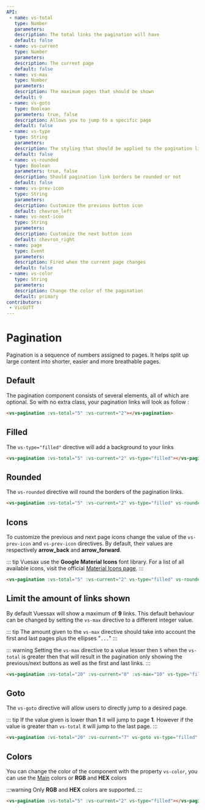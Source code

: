 ```yaml
---
API:
 - name: vs-total
   type: Number
   parameters:
   description: The total links the pagination will have
   default: false
 - name: vs-current
   type: Number
   parameters:
   description: The current page
   default: false
 - name: vs-max
   type: Number
   parameters:
   description: The maximum pages that should be shown
   default: 9
 - name: vs-goto
   type: Boolean
   parameters: true, false
   description: Allows you to jump to a specific page
   default: false
 - name: vs-type
   type: String
   parameters:
   description: The styling that should be applied to the pagination links
   default: false
 - name: vs-rounded
   type: Boolean
   parameters: true, false
   description: Should pagination link borders be rounded or not
   default: false
 - name: vs-prev-icon
   type: String
   parameters:
   description: Customize the previous button icon
   default: chevron_left
 - name: vs-next-icon
   type: String
   parameters:
   description: Customize the next button icon
   default: chevron_right
 - name: page
   type: Event
   parameters:
   description: Fired when the current page changes
   default: false
 - name: vs-color
   type: String
   parameters:
   description: Change the color of the pagination
   default: primary
contributors:
 - VicGUTT
---
```


# Pagination

<box header>

  Pagination is a sequence of numbers assigned to pages. It helps split up large content into shorter, easier and more breathable pages.

</box>


<box>

## Default

The pagination component consists of several elements, all of which are optional. So with no extra class, your pagination links will look as follow :

<vuecode md center>
<div slot="demo">
<vs-pagination :vs-total="5" :vs-current="2"></vs-pagination>
</div>
<div slot="code">

```html
<vs-pagination :vs-total="5" :vs-current="2"></vs-pagination>
```

</div>
</vuecode>
</box>


<box>

## Filled

The `vs-type="filled"` directive will add a background to your links

<vuecode md center>
<div slot="demo">
<vs-pagination :vs-total="5" :vs-current="2" vs-type="filled"></vs-pagination>
</div>
<div slot="code">

```html
<vs-pagination :vs-total="5" :vs-current="2" vs-type="filled"></vs-pagination>
```

</div>
</vuecode>
</box>


<box>

## Rounded

The `vs-rounded` directive will round the borders of the pagination links.

<vuecode md center>
<div slot="demo">
<vs-pagination :vs-total="5" :vs-current="2" vs-type="filled" vs-rounded></vs-pagination>
</div>
<div slot="code">

```html
<vs-pagination :vs-total="5" :vs-current="2" vs-type="filled" vs-rounded></vs-pagination>
```

</div>
</vuecode>
</box>


<box>

## Icons

To customize the previous and next page icons change the value of the `vs-prev-icon` and `vs-prev-icon` directives.
By default, their values are respectively **arrow_back** and **arrow_forward**.

::: tip
Vuesax use the **Google Material Icons** font library. For a list of all available icons, visit the official [Material Icons page](https://material.io/icons/).
:::

<vuecode md center>
<div slot="demo">
<vs-pagination :vs-total="5" :vs-current="2" vs-type="filled" vs-rounded vs-prev-icon="arrow_back" vs-next-icon="arrow_forward"></vs-pagination>
</div>
<div slot="code">

```html
<vs-pagination :vs-total="5" :vs-current="2" vs-type="filled" vs-rounded vs-prev-icon="arrow_back" vs-next-icon="arrow_forward"></vs-pagination>
```

</div>
</vuecode>
</box>


<box>

## Limit the amount of links shown

By default Vuessax will show a maximum of **9** links. This default behaviour can be changed by setting the `vs-max` directive to a different integer value.

::: tip
The amount given to the `vs-max` directive should take into account the first and last pages plus the ellipses "`...`"
:::

::: warning
Setting the `vs-max` directive to a value lesser then `5` when the `vs-total` is greater then that will result in the pagination only showing the previous/next buttons as well as the first and last links.
:::

<vuecode md center>
<div slot="demo">
<vs-pagination :vs-total="20" :vs-current="8" :vs-max="10" vs-type="filled" vs-rounded></vs-pagination>
</div>
<div slot="code">

```html
<vs-pagination :vs-total="20" :vs-current="8" :vs-max="10" vs-type="filled" vs-rounded></vs-pagination>
```

</div>
</vuecode>
</box>


<box>

## Goto

The `vs-goto` directive will allow users to directly jump to a desired page.

::: tip
If the value given is lower than **1** it will jump to page **1**. However if the value is greater than `vs-total` it will jump to the last page.
:::

<vuecode md center>
<div slot="demo">
<vs-pagination :vs-total="20" :vs-current="7" vs-goto vs-type="filled" vs-rounded></vs-pagination>
</div>
<div slot="code">

```html
<vs-pagination :vs-total="20" :vs-current="7" vs-goto vs-type="filled" vs-rounded></vs-pagination>
```

</div>
</vuecode>
</box>

<box>

## Colors

You can change the color of the component with the property `vs-color`, you can use the [Main](/theme/) colors or **RGB** and **HEX** colors

:::warning
  Only **RGB** and **HEX** colors are supported.
:::

<vuecode md>
<div slot="demo">
<Demos-Pagination-Colors />
</div>
<div slot="code">

```html
<vs-pagination :vs-total="5" :vs-current="2" vs-type="filled"></vs-pagination>
```

</div>
</vuecode>
</box>
